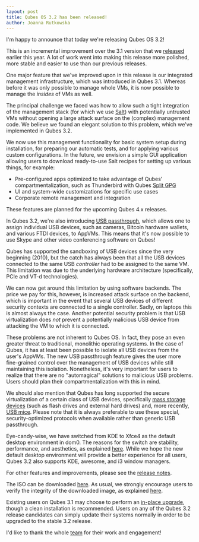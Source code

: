 ```yaml
---
layout: post
title: Qubes OS 3.2 has been released!
author: Joanna Rutkowska
---
```


I'm happy to announce that today we're releasing Qubes OS 3.2!

This is an incremental improvement over the 3.1 version that we
[released][qubes_31_anon] earlier this year.  A lot of work went into making
this release more polished, more stable and easier to use than our previous
releases.

One major feature that we've improved upon in this release is our integrated
management infrastructure, which was introduced in Qubes 3.1. Whereas before it
was only possible to manage whole VMs, it is now possible to manage the
_insides_ of VMs as well.

The principal challenge we faced was how to allow such a tight integration of
the management stack (for which we use [Salt]) with potentially
untrusted VMs without opening a large attack surface on the (complex) management
code. We believe we found an elegant solution to this problem, which we've
implemented in Qubes 3.2.

We now use this management functionality for basic system setup during
installation, for preparing our automatic tests, and for applying various custom
configurations. In the future, we envision a simple GUI application allowing
users to download ready-to-use Salt recipes for setting up various things, for
example:

 * Pre-configured apps optimized to take advantage of Qubes'
   compartmentalization, such as Thunderbird with Qubes [Split GPG]
 * UI and system-wide customizations for specific use cases
 * Corporate remote management and integration

These features are planned for the upcoming Qubes 4.x releases.

In Qubes 3.2, we're also introducing [USB passthrough][qubes_usb], which allows
one to assign individual USB devices, such as cameras, Bitcoin hardware wallets,
and various FTDI devices, to AppVMs. This means that it's now possible to use
Skype and other video conferencing software on Qubes!

Qubes has supported the sandboxing of USB devices since the very beginning
(2010), but the catch has always been that all the USB devices connected to the
same USB _controller_ had to be assigned to the same VM. This limitation was due
to the underlying hardware architecture (specifically, PCIe and VT-d
technologies).

We can now get around this limitation by using software backends. The price we
pay for this, however, is increased attack surface on the backend, which is
important in the event that several USB devices of different security contexts
are connected to a single controller. Sadly, on laptops this is almost always
the case. Another potential security problem is that USB virtualization does
_not_ prevent a potentially malicious USB device from attacking the VM to which
it is connected.

These problems are not inherent to Qubes OS. In fact, they pose an even greater
threat to traditional, monolithic operating systems. In the case of Qubes, it
has at least been possible to isolate all USB devices from the user's AppVMs.
The new USB passthrough feature gives the user more fine-grained control over
the management of USB devices while still maintaining this isolation.
Nonetheless, it's very important for users to realize that there are no
"automagical" solutions to malicious USB problems. Users should plan their
compartmentalization with this in mind.

We should also mention that Qubes has long supported the secure virtualization
of a certain class of USB devices, specifically [mass storage
devices][qubes_usb] (such as flash drives and external hard drives) and, more
recently, [USB mice][qubes_hid]. Please note that it is always preferable to use
these special, security-optimized protocols when available rather than generic
USB passthrough.

Eye-candy-wise, we have switched from KDE to Xfce4 as the default desktop
environment in dom0. The reasons for the switch are stability, performance, and
aesthetics, as explained [here][xfce4_switch_ticket]. While we hope the new
default desktop environment will provide a better experience for all users,
Qubes 3.2 also supports KDE, awesome, and i3 window managers.

For other features and improvements, please see the [release
notes][qubes_32_release_notes].

The ISO can be downloaded [here][qubes_32_iso]. As usual, we strongly encourage
users to verify the integrity of the downloaded image, as explained
[here][sig_verification].

Existing users on Qubes 3.1 may choose to perform an [in-place upgrade], though
a clean installation is recommended. Users on any of the Qubes 3.2 release
candidates can simply update their systems normally in order to be upgraded to
the stable 3.2 release.

I'd like to thank the whole [team] for their work and engagement!

[qubes_31_anon]: https://www.qubes-os.org/news/2016/03/09/qubes-os-3-1-has-been-released/
[Salt]: https://saltstack.com/
[xfce4_switch_ticket]: https://github.com/QubesOS/qubes-issues/issues/2119
[qubes_32_iso]: https://www.qubes-os.org/downloads/
[Split GPG]: https://www.qubes-os.org/doc/split-gpg/
[qubes_usb]: https://www.qubes-os.org/doc/usb/
[sig_verification]: https://www.qubes-os.org/doc/verifying-signatures/
[qubes_hid]: https://www.qubes-os.org/doc/usb/
[qubes_32_release_notes]: https://www.qubes-os.org/doc/releases/3.2/release-notes/
[in-place upgrade]: https://www.qubes-os.org/doc/upgrade-to-r3.2/
[team]: https://www.qubes-os.org/team/
